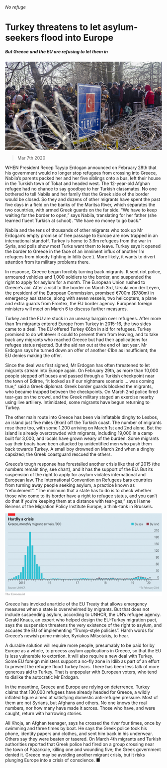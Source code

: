 ###### No refuge

# Turkey threatens to let asylum-seekers flood into Europe 

##### But Greece and the EU are refusing to let them in 

![image](images/20200307_EUP001_0.jpg) 

> Mar 7th 2020 

WHEN President Recep Tayyip Erdogan announced on February 28th that his government would no longer stop refugees from crossing into Greece, Nabila’s parents packed her and her five siblings onto a bus, left their house in the Turkish town of Tokat and headed west. The 12-year-old Afghan refugee had no chance to say goodbye to her Turkish classmates. No one bothered to tell Nabila and her family that the Greek side of the border would be closed. So they and dozens of other migrants have spent the past five days in a field on the banks of the Maritsa River, which separates the two countries, with armed Greek guards on the far side. “We have to keep waiting for the border to open,” says Nabila, translating for her father (she learned fluent Turkish at school). “We have no money to go back.”

Nabila and the tens of thousands of other migrants who took up Mr Erdogan’s empty promise of free passage to Europe are now trapped in an international standoff. Turkey is home to 3.6m refugees from the war in Syria, and polls show most Turks want them to leave. Turkey says it opened the border to Greece in the face of an imminent influx of another 1m refugees from bloody fighting in Idlib (see ). More likely, it wants to divert attention from its military problems there.


In response, Greece began forcibly turning back migrants. It sent riot police, armoured vehicles and 1,000 soldiers to the border, and suspended the right to apply for asylum for a month. The European Union rushed to Greece’s aid. After a visit to the border on March 3rd, Ursula von der Leyen, the president of the European Commission, promised €700m ($780m) in emergency assistance, along with seven vessels, two helicopters, a plane and extra guards from Frontex, the EU border agency. European foreign ministers will meet on March 6 to discuss further measures.

Turkey and the EU are stuck in an uneasy bargain over refugees. After more than 1m migrants entered Europe from Turkey in 2015-16, the two sides came to a deal. The EU offered Turkey €6bn in aid for refugees. Turkey promised to do whatever it could to prevent them from leaving, and to take back any migrants who reached Greece but had their applications for refugee status rejected. But the aid ran out at the end of last year. Mr Erdogan says he turned down an offer of another €1bn as insufficient; the EU denies making the offer.

Since the deal was first signed, Mr Erdogan has often threatened to let migrants stream into Europe again. On February 29th, as more than 10,000 people stepped off buses and passed through a Turkish checkpoint near the town of Edirne, “it looked as if our nightmare scenario ... was coming true,” said a Greek diplomat. Greek border guards blocked the migrants, who became trapped between the checkpoints. On March 2nd police fired tear-gas on the crowd, and the Greek military staged an exercise nearby using live artillery. Intimidated, some migrants have begun returning to Turkey.

The other main route into Greece has been via inflatable dinghy to Lesbos, an island just five miles (8km) off the Turkish coast. The number of migrants rose there too, with some 1,200 arriving on March 1st and 2nd alone. But the island is already overcrowded with migrants, including 19,000 in a camp built for 3,000, and locals have grown weary of the burden. Some migrants say their boats have been attacked by unidentified men who push them back towards Turkey. A small boy drowned on March 2nd when a dinghy capsized; the Greek coastguard rescued the others.

Greece’s tough response has forestalled another crisis like that of 2015 (the numbers remain tiny, see chart), and it has the support of the EU. But its suspension of the right to apply for asylum violates international and European law. The International Convention on Refugees bars countries from turning away people seeking asylum, a practice known as “refoulement”. “The minimum that a state has to do is to check whether those who come to its border have a right to refugee status, and you can’t do that if you’re keeping them at a distance with tear-gas,” says Hanne Beirens of the Migration Policy Institute Europe, a think-tank in Brussels.

![image](images/20200307_EUC544.png) 


Greece has invoked anarticle of the EU Treaty that allows emergency measures when a state is overwhelmed by migrants. But that does not include suspending asylum, according to UNHCR, the UN’s refugee agency. Gerald Knaus, an expert who helped design the EU-Turkey migration pact, says the suspension threatens the very existence of the right to asylum, and accuses the EU of implementing “Trump-style policies”. Harsh words for Greece’s newish prime minister, Kyriakos Mitsotakis, to hear.

A durable solution will require more people, presumably to be paid for by Europe as a whole, to process asylum applications in Greece, so that the EU is less vulnerable to extortion. It will also require a new deal with Turkey. Some EU foreign ministers support a no-fly zone in Idlib as part of an effort to prevent the refugee flood Turkey fears. There has been less talk of more generous aid to Turkey. That is unpopular with European voters, who tend to dislike the autocratic Mr Erdogan.

In the meantime, Greece and Europe are relying on deterrence. Turkey claims that 130,000 refugees have already headed for Greece, a wildly inflated figure aimed at satisfying domestic anti-refugee pressure. Most of them are not Syrians, but Afghans and others. No one knows the real numbers, nor how many have made it across. Those who have, and were caught, return with harrowing stories.

Ali Khoja, an Afghan teenager, says he crossed the river four times, once by swimming and three times by boat. He says the Greek police took his phone, identity papers and clothes, and sent him back in his underwear. Others say they were beaten or tasered. On March 4th migrants and Turkish authorities reported that Greek police had fired on a group crossing near the town of Pazarkule, killing one and wounding five; the Greek government denied it. Greece may be avoiding another migrant crisis, but it risks plunging Europe into a crisis of conscience. ■

